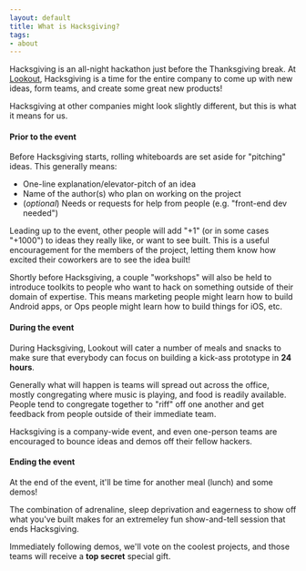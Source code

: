 ```yaml
---
layout: default
title: What is Hacksgiving?
tags:
- about
---
```


Hacksgiving is an all-night hackathon just before the Thanksgiving break. At
[Lookout](http://hackers.lookout.com), Hacksgiving is a time for the entire
company to come up with new ideas, form teams, and create some great new
products!

Hacksgiving at other companies might look slightly different, but this is what
it means for us.


#### Prior to the event

Before Hacksgiving starts, rolling whiteboards are set aside for "pitching"
ideas. This generally means:

* One-line explanation/elevator-pitch of an idea
* Name of the author(s) who plan on working on the project
* (*optional*) Needs or requests for help from people (e.g. "front-end dev
  needed")

Leading up to the event, other people will add "+1" (or in some cases "+1000")
to ideas they really like, or want to see built. This is a useful encouragement
for the members of the project, letting them know how excited their coworkers
are to see the idea built!

Shortly before Hacksgiving, a couple "workshops" will also be held to introduce
toolkits to people who want to hack on something outside of their domain of
expertise. This means marketing people might learn how to build Android apps,
or Ops people might learn how to build things for iOS, etc.

#### During the event

During Hacksgiving, Lookout will cater a number of meals and snacks to make
sure that everybody can focus on building a kick-ass prototype in **24 hours**.

Generally what will happen is teams will spread out across the office, mostly
congregating where music is playing, and food is readily available. People tend
to congregate together to "riff" off one another and get feedback from people
outside of their immediate team.

Hacksgiving is a company-wide event, and even one-person teams are encouraged
to bounce ideas and demos off their fellow hackers.


#### Ending the event

At the end of the event, it'll be time for another meal (lunch) and some demos!

The combination of adrenaline, sleep deprivation and eagerness to show off what
you've built makes for an extremeley fun show-and-tell session that ends
Hacksgiving.

Immediately following demos, we'll vote on the coolest projects, and those
teams will receive a **top secret** special gift.


